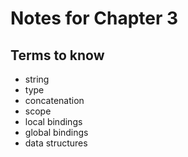 # Notes for Chapter 3

## Terms to know

* string
* type
* concatenation
* scope
* local bindings
* global bindings
* data structures
